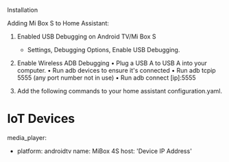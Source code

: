 Installation

Adding Mi Box S to Home Assistant:
1)  Enabled USB Debugging on Android TV/Mi Box S
      - Settings, Debugging Options, Enable USB Debugging. 

2) Enable Wireless ADB Debugging 
 • Plug a USB A to USB A into your computer. 
 • Run adb devices to ensure it's connected
 • Run adb tcpip 5555 (any port number not in use)
 • Run adb connect [ip]:5555

3) Add the following commands to your home assistant configuration.yaml. 

# IoT Devices
media_player:
  - platform: androidtv
    name: MiBox 4S
    host: 'Device IP Address'
